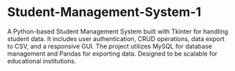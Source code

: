 # Student-Management-System-1
A Python-based Student Management System built with Tkinter for handling student data. It includes user authentication, CRUD operations, data export to CSV, and a responsive GUI. The project utilizes MySQL for database management and Pandas for exporting data. Designed to be scalable for educational institutions.
